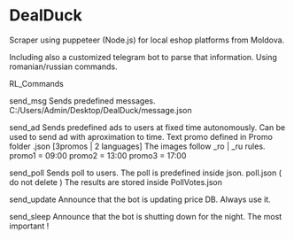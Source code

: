 # DealDuck
Scraper using puppeteer (Node.js) for local eshop platforms from Moldova.

Including also a customized telegram bot to parse that information. Using romanian/russian commands.

RL_Commands

send_msg
Sends predefined messages.
C:/Users/Admin/Desktop/DealDuck/message.json

send_ad
Sends predefined ads to users at fixed time autonomously.
Can be used to send ad with aproximation to time.
Text promo defined in Promo folder .json [3promos | 2 languages] 
The images follow _ro | _ru rules.
promo1 = 09:00
promo2 = 13:00
promo3 = 17:00

send_poll
Sends poll to users.
The poll is predefined inside json.
poll.json ( do not delete )
The results are stored inside PollVotes.json

send_update
Announce that the bot is updating price DB.
Always use it.

send_sleep
Announce that the bot is shutting down for the night.
The most important !
